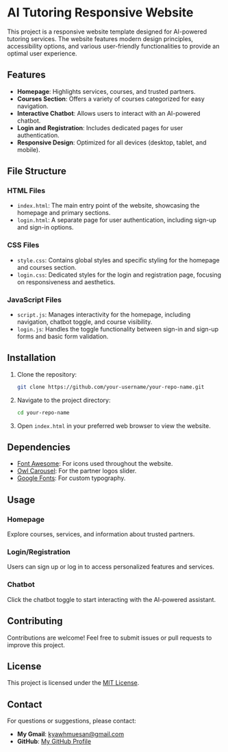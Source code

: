 
# AI Tutoring Responsive Website

This project is a responsive website template designed for AI-powered tutoring services. The website features modern design principles, accessibility options, and various user-friendly functionalities to provide an optimal user experience.

## Features

- **Homepage**: Highlights services, courses, and trusted partners.
- **Courses Section**: Offers a variety of courses categorized for easy navigation.
- **Interactive Chatbot**: Allows users to interact with an AI-powered chatbot.
- **Login and Registration**: Includes dedicated pages for user authentication.
- **Responsive Design**: Optimized for all devices (desktop, tablet, and mobile).

## File Structure

### HTML Files
- `index.html`: The main entry point of the website, showcasing the homepage and primary sections.
- `login.html`: A separate page for user authentication, including sign-up and sign-in options.

### CSS Files
- `style.css`: Contains global styles and specific styling for the homepage and courses section.
- `login.css`: Dedicated styles for the login and registration page, focusing on responsiveness and aesthetics.

### JavaScript Files
- `script.js`: Manages interactivity for the homepage, including navigation, chatbot toggle, and course visibility.
- `login.js`: Handles the toggle functionality between sign-in and sign-up forms and basic form validation.

## Installation

1. Clone the repository:
   ```bash
   git clone https://github.com/your-username/your-repo-name.git
   ```

2. Navigate to the project directory:
   ```bash
   cd your-repo-name
   ```

3. Open `index.html` in your preferred web browser to view the website.

## Dependencies

- [Font Awesome](https://fontawesome.com): For icons used throughout the website.
- [Owl Carousel](https://owlcarousel2.github.io/OwlCarousel2/): For the partner logos slider.
- [Google Fonts](https://fonts.google.com): For custom typography.

## Usage

### Homepage
Explore courses, services, and information about trusted partners.

### Login/Registration
Users can sign up or log in to access personalized features and services.

### Chatbot
Click the chatbot toggle to start interacting with the AI-powered assistant.

## Contributing

Contributions are welcome! Feel free to submit issues or pull requests to improve this project.

## License

This project is licensed under the [MIT License](LICENSE).

## Contact

For questions or suggestions, please contact:
- **My Gmail**: [kyawhmuesan@gmail.com](mailto:your-kyawhmuesan@gmail.com)
- **GitHub**: [My GitHub Profile](https://github.com/RizzRioo06)

